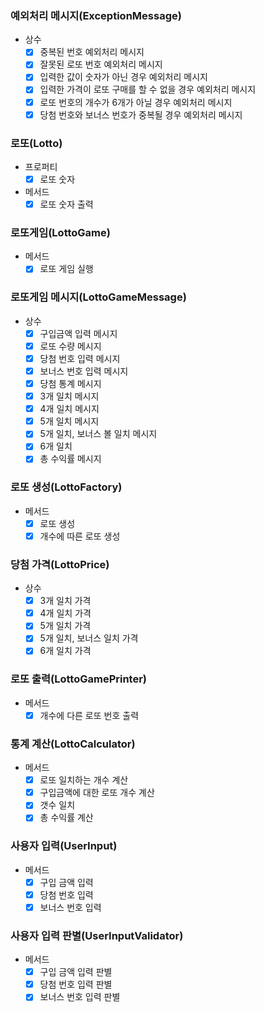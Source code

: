 ### 예외처리 메시지(ExceptionMessage)
- 상수
  - [x] 중복된 번호 예외처리 메시지
  - [x] 잘못된 로또 번호 예외처리 메시지
  - [x] 입력한 값이 숫자가 아닌 경우 예외처리 메시지
  - [x] 입력한 가격이 로또 구매를 할 수 없을 경우 예외처리 메시지
  - [x] 로또 번호의 개수가 6개가 아닐 경우 예외처리 메시지
  - [x] 당첨 번호와 보너스 번호가 중복될 경우 예외처리 메시지
  
### 로또(Lotto)
- 프로퍼티
  - [x] 로또 숫자
- 메서드
  - [x] 로또 숫자 출력

### 로또게임(LottoGame)
- 메서드
  - [x] 로또 게임 실행

### 로또게임 메시지(LottoGameMessage)
- 상수
  - [x] 구입금액 입력 메시지
  - [x] 로또 수량 메시지
  - [x] 당첨 번호 입력 메시지
  - [x] 보너스 번호 입력 메시지
  - [x] 당첨 통계 메시지
  - [x] 3개 일치 메시지
  - [x] 4개 일치 메시지
  - [x] 5개 일치 메시지
  - [x] 5개 일치, 보너스 볼 일치 메시지
  - [x] 6개 일치
  - [x] 총 수익률 메시지

### 로또 생성(LottoFactory)
- 메서드
  - [x] 로또 생성
  - [x] 개수에 따른 로또 생성

### 당첨 가격(LottoPrice)
- 상수
  - [X] 3개 일치 가격
  - [x] 4개 일치 가격
  - [x] 5개 일치 가격
  - [x] 5개 일치, 보너스 일치 가격
  - [x] 6개 일치 가격

### 로또 출력(LottoGamePrinter)
- 메서드
  - [X] 개수에 다른 로또 번호 출력

### 통계 계산(LottoCalculator)
- 메서드
  - [x] 로또 일치하는 개수 계산
  - [x] 구입금액에 대한 로또 개수 계산
  - [x] 갯수 일치
  - [x] 총 수익률 계산

### 사용자 입력(UserInput)
- 메서드
  - [x] 구입 금액 입력
  - [x] 당첨 번호 입력
  - [x] 보너스 번호 입력

### 사용자 입력 판별(UserInputValidator)
- 메서드
  - [X] 구입 금액 입력 판별
  - [x] 당첨 번호 입력 판별
  - [x] 보너스 번호 입력 판별